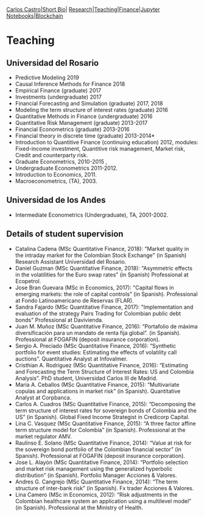 [Carlos Castro](index.md)|[Short Bio](cv.md)| [Research](res.md)|[Teaching](teach.md)|[Finance](Fin.md)|[Jupyter Notebooks](Jup.md)|[Blockchain](Block.md)      

# Teaching

## Universidad del Rosario

* Predictive Modeling 2019
* Causal Inference Methods for Finance 2018
* Empirical Finance (graduate) 2017
* Investments (undergraduate) 2017
* Financial Forecasting and Simulation (graduate) 2017, 2018
* Modeling the term structure of interest rates (graduate) 2016
* Quantitative Methods in Finance (undergraduate) 2016
* Quantitative Risk Management (graduate) 2013-2017
* Financial Econometrics (graduate) 2013-2016
* Financial theory in discrete time (graduate) 2013-2014*
* Introduction to Quantitive Finance (continuing education) 2012, modules: Fixed-income investment, Quantitive risk management, Market risk, Credit and counterparty risk. 
* Graduate Econometrics, 2010-2015 , 
* Undergraduate Econometrics 2011-2012. 
* Introduction to Economics, 2011.
* Macroeconometrics, (TA), 2003.

## Universidad de los Andes 

* Intermediate Econometrics (Undergraduate), TA, 2001-2002.

## Details of student supervision

* Catalina Cadena (MSc Quantitative Finance, 2018): "Market quality in the intraday market for the Colombian Stock Exchange" (in Spanish) Research Assistant Universidad del Rosario.
* Daniel Guzman (MSc Quantitative Finance, 2018): "Asymmetric effects in the volatilities for the Euro swap rates" (in Spanish) Professional at Ecopetrol.
* Jose Bran Guevara (MSc in Economics, 2017): "Capital flows in emerging markets: the role of capital controls" (in Spanish). Professional at Fondo Latinoamericano de Reservas (FLAR).
* Sandra Fajardo (MSc Quantitative Finance, 2017): "Implementation and evaluation of the strategy Pairs Trading for Colombian public debt bonds" Professional at Davivienda.
*	Juan M. Muñoz (MSc Quantitative Finance, 2016): “Portafolio de máxima diversificación para un mandato de renta fija global”.  (in Spanish). Professional at FOGAFIN (deposit insurance corporation).
*	Sergio A. Preciado (MSc Quantitative Finance, 2016): “Synthetic portfolio for event studies: Estimating the effects of volatility call auctions”.  Quantitative Analyst at Infovalmer.
*	Cristhian A. Rodriguez (MSc Quantitative Finance, 2016): “Estimating and Forecasting the Term Structure of Interest Rates: US and Colombia Analysis”.  PhD student, Universidad Carlos III de Madrid.
*	Maria A. Ceballos (MSc Quantitative Finance, 2015): “Multivariate copulas and applications in market risk” (in Spanish). Quantitative Analyst at Corpbanca.
*	Carlos A. Cuadros (MSc Quantitative Finance, 2015): “Decomposing the term structure of interest rates for sovereign bonds of Colombia and the US” (in Spanish). Global Fixed Income Strategist in Credicorp Capital.
*	Lina C. Vasquez (MSc Quantitative Finance, 2015): “A three factor affine term structure model for Colombia” (in Spanish). Professional at the market regulator AMV. 
*	Raulinso E. Solano (MSc Quantitative Finance, 2014): “Value at risk for the sovereign bond portfolio of the Colombian financial sector” (in Spanish). Professional at FOGAFIN (deposit insurance corporation). 
*	Jose L. Alayòn (MSc Quantitative Finance, 2014): “Portfolio selection and market risk management using the generalized hyperbolic distribution” (in Spanish).  Portfolio Manager Acciones & Valores.
*	Andres G. Cangrejo (MSc Quantitative Finance, 2014): “The term structure of inter-bank risk” (in Spanish). Fx trader Acciones & Valores.
*	Lina Camero (MSc in Economics, 2012): “Risk adjustments in the Colombian healthcare system an application using a multilevel model” (in Spanish).  Professional at the Ministry of Health.
